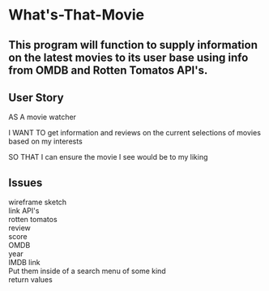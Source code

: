 # What's-That-Movie  

This program will function to supply information on the latest movies to its user base using info from OMDB and Rotten Tomatos API's.  
---------------------------------------------------------------------------------------------------------------  
User Story  
---------------------------------------------------------------------------------------------------------------  
AS A movie watcher  

I WANT TO get information and reviews on the current selections of movies based on my interests  

SO THAT I can ensure the movie I see would be to my liking  

Issues
---------------------------------------------------------------------------------------------------------------
wireframe sketch  
link API's  
rotten tomatos  
review  
score  
OMDB  
year  
IMDB link  
Put them inside of a search menu of some kind  
return values  

